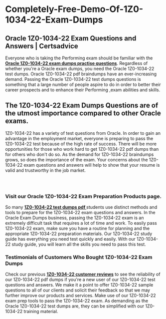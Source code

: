 # Completely-Free-Demo-Of-1Z0-1034-22-Exam-Dumps
<h2><strong>Oracle 1Z0-1034-22 Exam Questions and Answers | Certsadvice</strong></h2> <p>Everyone who is taking the Performing exam should be familiar with the <a href="http://www.certsadvice.com/oracle/1z0-1034-22-practice-questions"><strong>Oracle 1Z0-1034-22 exam dumps practise questions</strong></a>. Regardless of whether you&#39;re a Oracle exam dumps, you need the Oracle 1Z0-1034-22 test dumps. Oracle 1Z0-1034-22 pdf braindumps have an ever-increasing demand. Passing the Oracle 1Z0-1034-22 test dumps questions is something that a large number of people aspire to do in order to better their career prospects and to enhance their Performing ,exam abilities and skills.</p> <h2><strong>The 1Z0-1034-22 Exam Dumps Questions are of the utmost importance compared to other Oracle exams.</strong></h2> <p>1Z0-1034-22 has a variety of test questions from Oracle. In order to gain an advantage in the employment market, everyone is preparing to pass the 1Z0-1034-22 test because of the high rate of success. There will be more opportunities for those who work hard to get 1Z0-1034-22 pdf dumps than for others who don&#39;t do so. As the demand for 1Z0-1034-22 braindumps grows, so does the importance of the exam. Your concerns about the 1Z0-1034-22 exam questions and answers will help to show that your resume is valid and trustworthy in the job market.</p> <p><a href="http://www.certsadvice.com/oracle/1z0-1034-22-practice-questions" style="display: block; padding: 1em 0; text-align: center; "><img alt="" src="https://1.bp.blogspot.com/-RUOr8Wn-CRk/YUYAxC8kcHI/AAAAAAAAAnw/F7BbdI3tw8QDj5z8iX0vQAioQzKiUxduwCLcBGAsYHQ/s0/unnamed.jpg" /></a></p> <h3><strong>Visit our Oracle 1Z0-1034-22 Exam Preparation Products page.</strong></h3> <p>So many <a href="http://www.certsadvice.com/oracle/1z0-1034-22-practice-questions"><strong>1Z0-1034-22 test dumps pdf </strong></a>students use distinct methods and tools to prepare for the 1Z0-1034-22 exam questions and answers. In the Oracle Exam Dumps business, passing the 1Z0-1034-22 exam is an extremely difficult task that requires a lot of time and work. To easily pass 1Z0-1034-22 exam, make sure you have a routine for planning and the appropriate 1Z0-1034-22 preparation materials. Our 1Z0-1034-22 study guide has everything you need test quickly and easily. With our 1Z0-1034-22 study guide, you will learn all the skills you need to pass this test.</p> <h3><strong>Testimonials of Customers Who Bought 1Z0-1034-22 Exam Dumps</strong></h3> <p>Check our previous <a href="http://www.certsadvice.com/oracle/1z0-1034-22-practice-questions"><strong>1Z0-1034-22 customer reviews</strong></a> to see the reliability of our 1Z0-1034-22 pdf dumps if you&#39;re a new user of our 1Z0-1034-22 test questions and answers. We make it a point to offer 1Z0-1034-22 sample questions to all of our clients and solicit their feedback so that we may further improve our products and services. Make use of our 1Z0-1034-22 exam prep tools to pass the 1Z0-1034-22 exam. As demanding as the Oracle 1Z0-1034-22 test dumps are, they can be simplified with our 1Z0-1034-22 training material.</p>
